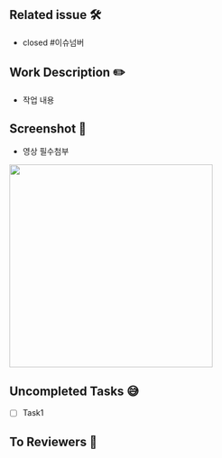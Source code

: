 ## Related issue 🛠
- closed #이슈넘버

## Work Description ✏️
- 작업 내용

## Screenshot 📸
- 영상 필수첨부
<img src="" width="360"/>

## Uncompleted Tasks 😅
- [ ] Task1

## To Reviewers 📢